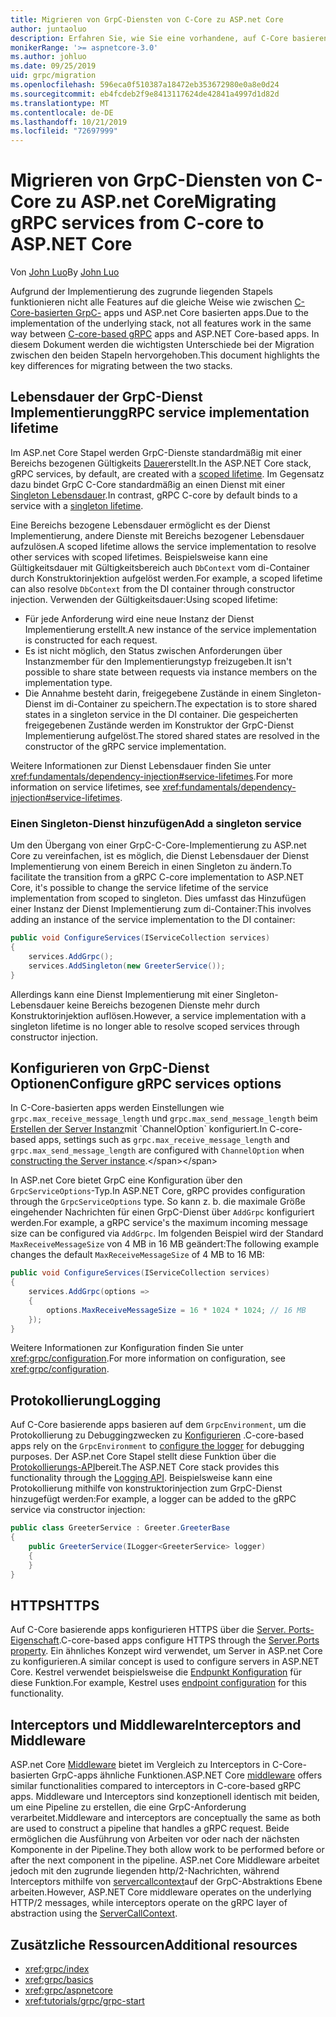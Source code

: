```yaml
---
title: Migrieren von GrpC-Diensten von C-Core zu ASP.net Core
author: juntaoluo
description: Erfahren Sie, wie Sie eine vorhandene, auf C-Core basierende GrpC-App verschieben, die auf ASP.net Core Stapel ausgeführt wird.
monikerRange: '>= aspnetcore-3.0'
ms.author: johluo
ms.date: 09/25/2019
uid: grpc/migration
ms.openlocfilehash: 596eca0f510387a18472eb353672980e0a8e0d24
ms.sourcegitcommit: eb4fcdeb2f9e8413117624de42841a4997d1d82d
ms.translationtype: MT
ms.contentlocale: de-DE
ms.lasthandoff: 10/21/2019
ms.locfileid: "72697999"
---
```

# <a name="migrating-grpc-services-from-c-core-to-aspnet-core"></a><span data-ttu-id="e6c98-103">Migrieren von GrpC-Diensten von C-Core zu ASP.net Core</span><span class="sxs-lookup"><span data-stu-id="e6c98-103">Migrating gRPC services from C-core to ASP.NET Core</span></span>

<span data-ttu-id="e6c98-104">Von [John Luo](https://github.com/juntaoluo)</span><span class="sxs-lookup"><span data-stu-id="e6c98-104">By [John Luo](https://github.com/juntaoluo)</span></span>

<span data-ttu-id="e6c98-105">Aufgrund der Implementierung des zugrunde liegenden Stapels funktionieren nicht alle Features auf die gleiche Weise wie zwischen [C-Core-basierten GrpC-](https://grpc.io/blog/grpc-stacks) apps und ASP.net Core basierten apps.</span><span class="sxs-lookup"><span data-stu-id="e6c98-105">Due to the implementation of the underlying stack, not all features work in the same way between [C-core-based gRPC](https://grpc.io/blog/grpc-stacks) apps and ASP.NET Core-based apps.</span></span> <span data-ttu-id="e6c98-106">In diesem Dokument werden die wichtigsten Unterschiede bei der Migration zwischen den beiden Stapeln hervorgehoben.</span><span class="sxs-lookup"><span data-stu-id="e6c98-106">This document highlights the key differences for migrating between the two stacks.</span></span>

## <a name="grpc-service-implementation-lifetime"></a><span data-ttu-id="e6c98-107">Lebensdauer der GrpC-Dienst Implementierung</span><span class="sxs-lookup"><span data-stu-id="e6c98-107">gRPC service implementation lifetime</span></span>

<span data-ttu-id="e6c98-108">Im ASP.net Core Stapel werden GrpC-Dienste standardmäßig mit einer Bereichs bezogenen Gültigkeits [Dauer](xref:fundamentals/dependency-injection#service-lifetimes)erstellt.</span><span class="sxs-lookup"><span data-stu-id="e6c98-108">In the ASP.NET Core stack, gRPC services, by default, are created with a [scoped lifetime](xref:fundamentals/dependency-injection#service-lifetimes).</span></span> <span data-ttu-id="e6c98-109">Im Gegensatz dazu bindet GrpC C-Core standardmäßig an einen Dienst mit einer [Singleton Lebensdauer](xref:fundamentals/dependency-injection#service-lifetimes).</span><span class="sxs-lookup"><span data-stu-id="e6c98-109">In contrast, gRPC C-core by default binds to a service with a [singleton lifetime](xref:fundamentals/dependency-injection#service-lifetimes).</span></span>

<span data-ttu-id="e6c98-110">Eine Bereichs bezogene Lebensdauer ermöglicht es der Dienst Implementierung, andere Dienste mit Bereichs bezogener Lebensdauer aufzulösen.</span><span class="sxs-lookup"><span data-stu-id="e6c98-110">A scoped lifetime allows the service implementation to resolve other services with scoped lifetimes.</span></span> <span data-ttu-id="e6c98-111">Beispielsweise kann eine Gültigkeitsdauer mit Gültigkeitsbereich auch `DbContext` vom di-Container durch Konstruktorinjektion aufgelöst werden.</span><span class="sxs-lookup"><span data-stu-id="e6c98-111">For example, a scoped lifetime can also resolve `DbContext` from the DI container through constructor injection.</span></span> <span data-ttu-id="e6c98-112">Verwenden der Gültigkeitsdauer:</span><span class="sxs-lookup"><span data-stu-id="e6c98-112">Using scoped lifetime:</span></span>

* <span data-ttu-id="e6c98-113">Für jede Anforderung wird eine neue Instanz der Dienst Implementierung erstellt.</span><span class="sxs-lookup"><span data-stu-id="e6c98-113">A new instance of the service implementation is constructed for each request.</span></span>
* <span data-ttu-id="e6c98-114">Es ist nicht möglich, den Status zwischen Anforderungen über Instanzmember für den Implementierungstyp freizugeben.</span><span class="sxs-lookup"><span data-stu-id="e6c98-114">It isn't possible to share state between requests via instance members on the implementation type.</span></span>
* <span data-ttu-id="e6c98-115">Die Annahme besteht darin, freigegebene Zustände in einem Singleton-Dienst im di-Container zu speichern.</span><span class="sxs-lookup"><span data-stu-id="e6c98-115">The expectation is to store shared states in a singleton service in the DI container.</span></span> <span data-ttu-id="e6c98-116">Die gespeicherten freigegebenen Zustände werden im Konstruktor der GrpC-Dienst Implementierung aufgelöst.</span><span class="sxs-lookup"><span data-stu-id="e6c98-116">The stored shared states are resolved in the constructor of the gRPC service implementation.</span></span>

<span data-ttu-id="e6c98-117">Weitere Informationen zur Dienst Lebensdauer finden Sie unter <xref:fundamentals/dependency-injection#service-lifetimes>.</span><span class="sxs-lookup"><span data-stu-id="e6c98-117">For more information on service lifetimes, see <xref:fundamentals/dependency-injection#service-lifetimes>.</span></span>

### <a name="add-a-singleton-service"></a><span data-ttu-id="e6c98-118">Einen Singleton-Dienst hinzufügen</span><span class="sxs-lookup"><span data-stu-id="e6c98-118">Add a singleton service</span></span>

<span data-ttu-id="e6c98-119">Um den Übergang von einer GrpC-C-Core-Implementierung zu ASP.net Core zu vereinfachen, ist es möglich, die Dienst Lebensdauer der Dienst Implementierung von einem Bereich in einen Singleton zu ändern.</span><span class="sxs-lookup"><span data-stu-id="e6c98-119">To facilitate the transition from a gRPC C-core implementation to ASP.NET Core, it's possible to change the service lifetime of the service implementation from scoped to singleton.</span></span> <span data-ttu-id="e6c98-120">Dies umfasst das Hinzufügen einer Instanz der Dienst Implementierung zum di-Container:</span><span class="sxs-lookup"><span data-stu-id="e6c98-120">This involves adding an instance of the service implementation to the DI container:</span></span>

```csharp
public void ConfigureServices(IServiceCollection services)
{
    services.AddGrpc();
    services.AddSingleton(new GreeterService());
}
```

<span data-ttu-id="e6c98-121">Allerdings kann eine Dienst Implementierung mit einer Singleton-Lebensdauer keine Bereichs bezogenen Dienste mehr durch Konstruktorinjektion auflösen.</span><span class="sxs-lookup"><span data-stu-id="e6c98-121">However, a service implementation with a singleton lifetime is no longer able to resolve scoped services through constructor injection.</span></span>

## <a name="configure-grpc-services-options"></a><span data-ttu-id="e6c98-122">Konfigurieren von GrpC-Dienst Optionen</span><span class="sxs-lookup"><span data-stu-id="e6c98-122">Configure gRPC services options</span></span>

<span data-ttu-id="e6c98-123">In C-Core-basierten apps werden Einstellungen wie `grpc.max_receive_message_length` und `grpc.max_send_message_length` beim [Erstellen der Server Instanz](https://grpc.io/grpc/csharp/api/Grpc.Core.Server.html#Grpc_Core_Server__ctor_System_Collections_Generic_IEnumerable_Grpc_Core_ChannelOption__)mit `ChannelOption` konfiguriert.</span><span class="sxs-lookup"><span data-stu-id="e6c98-123">In C-core-based apps, settings such as `grpc.max_receive_message_length` and `grpc.max_send_message_length` are configured with `ChannelOption` when [constructing the Server instance](https://grpc.io/grpc/csharp/api/Grpc.Core.Server.html#Grpc_Core_Server__ctor_System_Collections_Generic_IEnumerable_Grpc_Core_ChannelOption__).</span></span>

<span data-ttu-id="e6c98-124">In ASP.net Core bietet GrpC eine Konfiguration über den `GrpcServiceOptions`-Typ.</span><span class="sxs-lookup"><span data-stu-id="e6c98-124">In ASP.NET Core, gRPC provides configuration through the `GrpcServiceOptions` type.</span></span> <span data-ttu-id="e6c98-125">So kann z. b. die maximale Größe eingehender Nachrichten für einen GrpC-Dienst über `AddGrpc` konfiguriert werden.</span><span class="sxs-lookup"><span data-stu-id="e6c98-125">For example, a gRPC service's the maximum incoming message size can be configured via `AddGrpc`.</span></span> <span data-ttu-id="e6c98-126">Im folgenden Beispiel wird der Standard `MaxReceiveMessageSize` von 4 MB in 16 MB geändert:</span><span class="sxs-lookup"><span data-stu-id="e6c98-126">The following example changes the default `MaxReceiveMessageSize` of 4 MB to 16 MB:</span></span>

```csharp
public void ConfigureServices(IServiceCollection services)
{
    services.AddGrpc(options =>
    {
        options.MaxReceiveMessageSize = 16 * 1024 * 1024; // 16 MB
    });
}
```

<span data-ttu-id="e6c98-127">Weitere Informationen zur Konfiguration finden Sie unter <xref:grpc/configuration>.</span><span class="sxs-lookup"><span data-stu-id="e6c98-127">For more information on configuration, see <xref:grpc/configuration>.</span></span>

## <a name="logging"></a><span data-ttu-id="e6c98-128">Protokollierung</span><span class="sxs-lookup"><span data-stu-id="e6c98-128">Logging</span></span>

<span data-ttu-id="e6c98-129">Auf C-Core basierende apps basieren auf dem `GrpcEnvironment`, um die Protokollierung zu Debuggingzwecken zu [Konfigurieren](https://grpc.io/grpc/csharp/api/Grpc.Core.GrpcEnvironment.html?q=size#Grpc_Core_GrpcEnvironment_SetLogger_Grpc_Core_Logging_ILogger_) .</span><span class="sxs-lookup"><span data-stu-id="e6c98-129">C-core-based apps rely on the `GrpcEnvironment` to [configure the logger](https://grpc.io/grpc/csharp/api/Grpc.Core.GrpcEnvironment.html?q=size#Grpc_Core_GrpcEnvironment_SetLogger_Grpc_Core_Logging_ILogger_) for debugging purposes.</span></span> <span data-ttu-id="e6c98-130">Der ASP.net Core Stapel stellt diese Funktion über die [Protokollierungs-API](xref:fundamentals/logging/index)bereit.</span><span class="sxs-lookup"><span data-stu-id="e6c98-130">The ASP.NET Core stack provides this functionality through the [Logging API](xref:fundamentals/logging/index).</span></span> <span data-ttu-id="e6c98-131">Beispielsweise kann eine Protokollierung mithilfe von konstruktorinjection zum GrpC-Dienst hinzugefügt werden:</span><span class="sxs-lookup"><span data-stu-id="e6c98-131">For example, a logger can be added to the gRPC service via constructor injection:</span></span>

```csharp
public class GreeterService : Greeter.GreeterBase
{
    public GreeterService(ILogger<GreeterService> logger)
    {
    }
}
```

## <a name="https"></a><span data-ttu-id="e6c98-132">HTTPS</span><span class="sxs-lookup"><span data-stu-id="e6c98-132">HTTPS</span></span>

<span data-ttu-id="e6c98-133">Auf C-Core basierende apps konfigurieren HTTPS über die [Server. Ports-Eigenschaft](https://grpc.io/grpc/csharp/api/Grpc.Core.Server.html#Grpc_Core_Server_Ports).</span><span class="sxs-lookup"><span data-stu-id="e6c98-133">C-core-based apps configure HTTPS through the [Server.Ports property](https://grpc.io/grpc/csharp/api/Grpc.Core.Server.html#Grpc_Core_Server_Ports).</span></span> <span data-ttu-id="e6c98-134">Ein ähnliches Konzept wird verwendet, um Server in ASP.net Core zu konfigurieren.</span><span class="sxs-lookup"><span data-stu-id="e6c98-134">A similar concept is used to configure servers in ASP.NET Core.</span></span> <span data-ttu-id="e6c98-135">Kestrel verwendet beispielsweise die [Endpunkt Konfiguration](xref:fundamentals/servers/kestrel#endpoint-configuration) für diese Funktion.</span><span class="sxs-lookup"><span data-stu-id="e6c98-135">For example, Kestrel uses [endpoint configuration](xref:fundamentals/servers/kestrel#endpoint-configuration) for this functionality.</span></span>

## <a name="interceptors-and-middleware"></a><span data-ttu-id="e6c98-136">Interceptors und Middleware</span><span class="sxs-lookup"><span data-stu-id="e6c98-136">Interceptors and Middleware</span></span>

<span data-ttu-id="e6c98-137">ASP.net Core [Middleware](xref:fundamentals/middleware/index) bietet im Vergleich zu Interceptors in C-Core-basierten GrpC-apps ähnliche Funktionen.</span><span class="sxs-lookup"><span data-stu-id="e6c98-137">ASP.NET Core [middleware](xref:fundamentals/middleware/index) offers similar functionalities compared to interceptors in C-core-based gRPC apps.</span></span> <span data-ttu-id="e6c98-138">Middleware und Interceptors sind konzeptionell identisch mit beiden, um eine Pipeline zu erstellen, die eine GrpC-Anforderung verarbeitet.</span><span class="sxs-lookup"><span data-stu-id="e6c98-138">Middleware and interceptors are conceptually the same as both are used to construct a pipeline that handles a gRPC request.</span></span> <span data-ttu-id="e6c98-139">Beide ermöglichen die Ausführung von Arbeiten vor oder nach der nächsten Komponente in der Pipeline.</span><span class="sxs-lookup"><span data-stu-id="e6c98-139">They both allow work to be performed before or after the next component in the pipeline.</span></span> <span data-ttu-id="e6c98-140">ASP.net Core Middleware arbeitet jedoch mit den zugrunde liegenden http/2-Nachrichten, während Interceptors mithilfe von [servercallcontext](https://grpc.io/grpc/csharp/api/Grpc.Core.ServerCallContext.html)auf der GrpC-Abstraktions Ebene arbeiten.</span><span class="sxs-lookup"><span data-stu-id="e6c98-140">However, ASP.NET Core middleware operates on the underlying HTTP/2 messages, while interceptors operate on the gRPC layer of abstraction using the [ServerCallContext](https://grpc.io/grpc/csharp/api/Grpc.Core.ServerCallContext.html).</span></span>

## <a name="additional-resources"></a><span data-ttu-id="e6c98-141">Zusätzliche Ressourcen</span><span class="sxs-lookup"><span data-stu-id="e6c98-141">Additional resources</span></span>

* <xref:grpc/index>
* <xref:grpc/basics>
* <xref:grpc/aspnetcore>
* <xref:tutorials/grpc/grpc-start>
